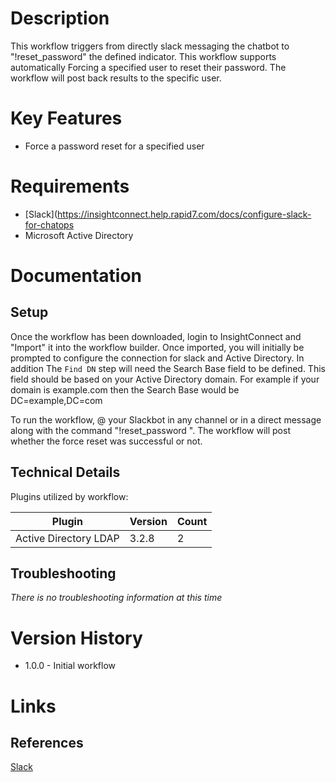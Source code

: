 # Description

This workflow triggers from directly slack messaging the chatbot to \"!reset_password\" the defined indicator. This workflow supports automatically Forcing a specified user to reset their password. The workflow will post back results to the specific user.

# Key Features

* Force a password reset for a specified user

# Requirements

* [Slack](https://insightconnect.help.rapid7.com/docs/configure-slack-for-chatops
* Microsoft Active Directory

# Documentation

## Setup

Once the workflow has been downloaded, login to InsightConnect and "Import" it into the workflow builder. Once imported,
you will initially be prompted to configure the connection for slack and Active Directory.
In addition The `Find DN` step will need the Search Base field to be defined. This field should be based on your Active Directory domain.
For example if your domain is example.com then the Search Base would be DC=example,DC=com

To run the workflow, @ your Slackbot in any channel or in a direct message along with the command "!reset_password <username>".
The workflow will post whether the force reset was successful or not.

## Technical Details

Plugins utilized by workflow:

|Plugin|Version|Count|
|----|----|--------|
|Active Directory LDAP|3.2.8|2|

## Troubleshooting

_There is no troubleshooting information at this time_

# Version History

* 1.0.0 - Initial workflow

# Links

## References

[Slack](https://slack.com)